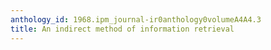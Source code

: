 ```yaml
---
anthology_id: 1968.ipm_journal-ir0anthology0volumeA4A4.3
title: An indirect method of information retrieval
---
```

